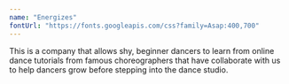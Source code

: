 ```yaml
---
name: "Energizes"
fontUrl: "https://fonts.googleapis.com/css?family=Asap:400,700"
---
```


This is a company that allows shy, beginner dancers to learn from online dance tutorials from famous choreographers that have collaborate with us to help dancers grow before stepping into the dance studio.
